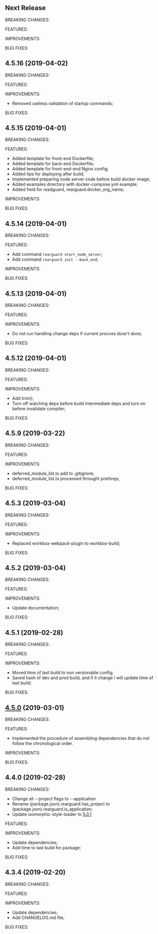 ## Next Release

BREAKING CHANGES:

FEATURES:

IMPROVEMENTS:

BUG FIXES:

## 4.5.16 (2019-04-02)

BREAKING CHANGES:

FEATURES:

IMPROVEMENTS:

- Removed useless validation of startup commands;

BUG FIXES:

## 4.5.15 (2019-04-01)

BREAKING CHANGES:

FEATURES:

- Added template for front-end Dockerfile;
- Added template for back-end Dockerfile;
- Added template for front-end-end Nginx config;
- Added tips for deploying after build;
- Implemented preparing node server code before build docker image;
- Added examples directory with docker-compose.yml example;
- Added field for readguard, rearguard.docker_org_name;

IMPROVEMENTS:

BUG FIXES:

## 4.5.14 (2019-04-01)

BREAKING CHANGES:

FEATURES:

- Add command `rearguard start_node_server`;
- Add command `rearguard init --back_end`;

IMPROVEMENTS:

BUG FIXES:

## 4.5.13 (2019-04-01)

BREAKING CHANGES:

FEATURES:

IMPROVEMENTS:

- Do not run handling change deps if current procces dose't done;

BUG FIXES:

## 4.5.12 (2019-04-01)

BREAKING CHANGES:

FEATURES:

IMPROVEMENTS:

- Add trim();
- Turn off watching deps before build intermediate deps and turn on before invalidate compiler;

BUG FIXES:

## 4.5.9 (2019-03-22)

BREAKING CHANGES:

FEATURES:

IMPROVEMENTS:

- deferred_module_list.ts add to .gitignore;
- deferred_module_list.ts processed throught prettirejs;

BUG FIXES:

## 4.5.3 (2019-03-04)

BREAKING CHANGES:

FEATURES:

IMPROVEMENTS:

- Replaced workbox-webpack-plugin to workbox-build;

BUG FIXES:

## 4.5.2 (2019-03-04)

BREAKING CHANGES:

FEATURES:

IMPROVEMENTS:

- Update documentation;

BUG FIXES:

## 4.5.1 (2019-02-28)

BREAKING CHANGES:

FEATURES:

IMPROVEMENTS:

- Moved time of last build to non versionable config;
- Saved hash of dev and prod build, and if it change I will update time of last build;

BUG FIXES:

## [4.5.0](https://gitlab.com/mitya-borodin/rearguard/tags/4.5.0) (2019-03-01)

BREAKING CHANGES:

FEATURES:

- Implemented the procedure of assembling dependencies that do not follow the chronological order.

IMPROVEMENTS:

BUG FIXES:

## 4.4.0 (2019-02-28)

BREAKING CHANGES:

- Change all --project flags to --application
- Rename (package.json).rearguard.has_project to (package.json).rearguard.is_application;
- Update isomorphic-style-loader to [5.0.1](https://github.com/kriasoft/isomorphic-style-loader/blob/master/CHANGELOG.md)

FEATURES:

IMPROVEMENTS:

- Update dependencies;
- Add time to last build for package;

BUG FIXES:

## 4.3.4 (2019-02-20)

BREAKING CHANGES:

FEATURES:

IMPROVEMENTS:

- Update dependencies;
- Add CHANGELOG.md file;

BUG FIXES:
